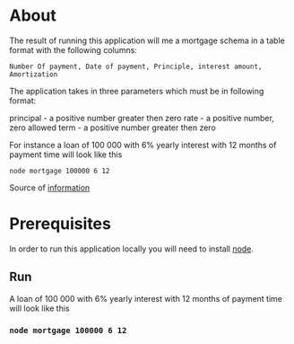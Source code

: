 # About

The result of running this application will me a mortgage schema in a table format with the following columns: 

```Number Of payment, Date of payment, Principle, interest amount, Amortization```

The application takes in three parameters which must be in following format: 

principal - a positive number greater then zero
rate - a positive number, zero allowed
term - a positive number greater then zero

For instance a loan of 100 000 with 6% yearly interest with 12 months of payment time will look like this 

    node mortgage 100000 6 12

Source of [information](https://en.wikipedia.org/wiki/Mortgage_calculator)

# Prerequisites

In order to run this application locally you will need to install  [node](https://nodejs.org/en/learn/getting-started/how-to-install-nodejs).

## Run

A loan of 100 000 with 6% yearly interest with 12 months of payment time will look like this 

### `node mortgage 100000 6 12`